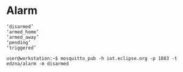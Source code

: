 # Alarm


    ‘disarmed’
    ‘armed_home’
    ‘armed_away’
    ‘pending’
    ‘triggered’

```
user@workstation:~$ mosquitto_pub -h iot.eclipse.org -p 1883 -t edzna/alarm -m disarmed
```